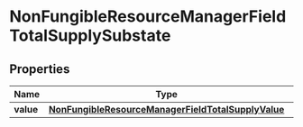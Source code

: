 

# NonFungibleResourceManagerFieldTotalSupplySubstate


## Properties

| Name | Type | Description | Notes |
|------------ | ------------- | ------------- | -------------|
|**value** | [**NonFungibleResourceManagerFieldTotalSupplyValue**](NonFungibleResourceManagerFieldTotalSupplyValue.md) |  |  |



